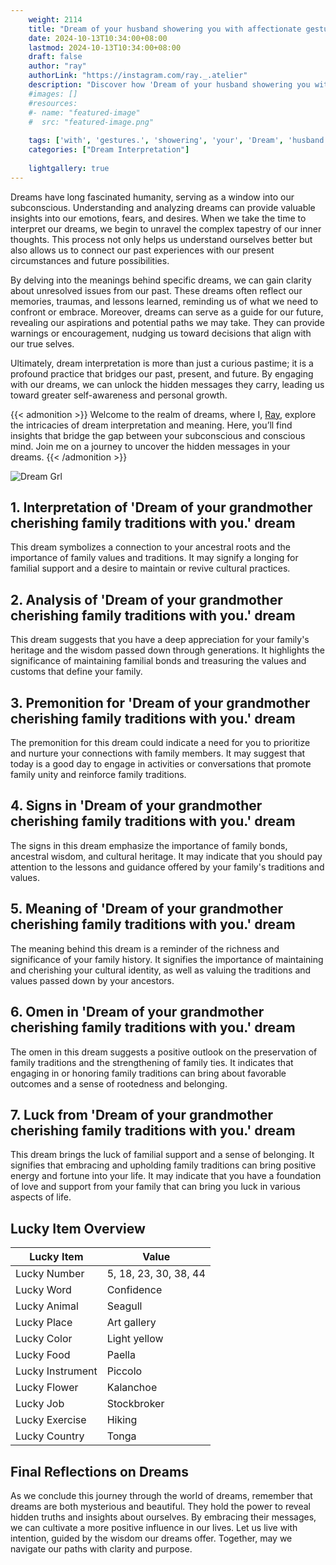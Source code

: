 ```yaml
---
    weight: 2114
    title: "Dream of your husband showering you with affectionate gestures."  # Assuming 'title' column exists
    date: 2024-10-13T10:34:00+08:00
    lastmod: 2024-10-13T10:34:00+08:00
    draft: false
    author: "ray"
    authorLink: "https://instagram.com/ray._.atelier"
    description: "Discover how 'Dream of your husband showering you with affectionate gestures.' can interpret your future and uncover its significant meanings in your life."
    #images: []
    #resources:
    #- name: "featured-image"
    #  src: "featured-image.png"
    
    tags: ['with', 'gestures.', 'showering', 'your', 'Dream', 'husband', 'affectionate', 'of', 'you']
    categories: ["Dream Interpretation"]
    
    lightgallery: true
---
```

    
Dreams have long fascinated humanity, serving as a window into our subconscious. Understanding and analyzing dreams can provide valuable insights into our emotions, fears, and desires. When we take the time to interpret our dreams, we begin to unravel the complex tapestry of our inner thoughts. This process not only helps us understand ourselves better but also allows us to connect our past experiences with our present circumstances and future possibilities.

By delving into the meanings behind specific dreams, we can gain clarity about unresolved issues from our past. These dreams often reflect our memories, traumas, and lessons learned, reminding us of what we need to confront or embrace. Moreover, dreams can serve as a guide for our future, revealing our aspirations and potential paths we may take. They can provide warnings or encouragement, nudging us toward decisions that align with our true selves.

Ultimately, dream interpretation is more than just a curious pastime; it is a profound practice that bridges our past, present, and future. By engaging with our dreams, we can unlock the hidden messages they carry, leading us toward greater self-awareness and personal growth.

{{< admonition >}}
Welcome to the realm of dreams, where I, [Ray](https://instagram.com/ray._.atelier), explore the intricacies of dream interpretation and meaning. Here, you’ll find insights that bridge the gap between your subconscious and conscious mind. Join me on a journey to uncover the hidden messages in your dreams.
{{< /admonition >}}

![Dream Grl](https://cdn.pixabay.com/photo/2017/11/02/03/35/gothic-2910057_1280.jpg "Dream Grl")

## 1. Interpretation of 'Dream of your grandmother cherishing family traditions with you.' dream
 This dream symbolizes a connection to your ancestral roots and the importance of family values and traditions. It may signify a longing for familial support and a desire to maintain or revive cultural practices.

## 2. Analysis of 'Dream of your grandmother cherishing family traditions with you.' dream
 This dream suggests that you have a deep appreciation for your family's heritage and the wisdom passed down through generations. It highlights the significance of maintaining familial bonds and treasuring the values and customs that define your family.

## 3. Premonition for 'Dream of your grandmother cherishing family traditions with you.' dream
 The premonition for this dream could indicate a need for you to prioritize and nurture your connections with family members. It may suggest that today is a good day to engage in activities or conversations that promote family unity and reinforce family traditions.

## 4. Signs in 'Dream of your grandmother cherishing family traditions with you.' dream
 The signs in this dream emphasize the importance of family bonds, ancestral wisdom, and cultural heritage. It may indicate that you should pay attention to the lessons and guidance offered by your family's traditions and values.

## 5. Meaning of 'Dream of your grandmother cherishing family traditions with you.' dream
 The meaning behind this dream is a reminder of the richness and significance of your family history. It signifies the importance of maintaining and cherishing your cultural identity, as well as valuing the traditions and values passed down by your ancestors.

## 6. Omen in 'Dream of your grandmother cherishing family traditions with you.' dream
 The omen in this dream suggests a positive outlook on the preservation of family traditions and the strengthening of family ties. It indicates that engaging in or honoring family traditions can bring about favorable outcomes and a sense of rootedness and belonging.

## 7. Luck from 'Dream of your grandmother cherishing family traditions with you.' dream
 This dream brings the luck of familial support and a sense of belonging. It signifies that embracing and upholding family traditions can bring positive energy and fortune into your life. It may indicate that you have a foundation of love and support from your family that can bring you luck in various aspects of life.

## Lucky Item Overview
| Lucky Item          | Value              |
|---------------|--------------------|
| Lucky Number        | 5, 18, 23, 30, 38, 44  |
| Lucky Word          | Confidence |
| Lucky Animal        | Seagull |
| Lucky Place         | Art gallery     |
| Lucky Color         | Light yellow     |
| Lucky Food          | Paella      |
| Lucky Instrument    | Piccolo |
| Lucky Flower        | Kalanchoe    |
| Lucky Job           | Stockbroker       |
| Lucky Exercise      | Hiking  |
| Lucky Country       | Tonga    |


##  Final Reflections on Dreams

As we conclude this journey through the world of dreams, remember that dreams are both mysterious and beautiful. They hold the power to reveal hidden truths and insights about ourselves. By embracing their messages, we can cultivate a more positive influence in our lives. Let us live with intention, guided by the wisdom our dreams offer. Together, may we navigate our paths with clarity and purpose.
